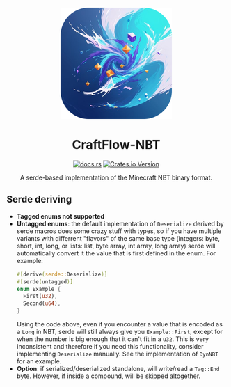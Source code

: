 <p align="center">
  <img src="https://raw.githubusercontent.com/PonasKovas/craftflow/refs/heads/master/assets/icon.png" width="256" />
</p>

<h1 align="center">CraftFlow-NBT</h1>

<p align="center">
<a href="https://docs.rs/craftflow-nbt/latest/craftflow_nbt/"><img alt="docs.rs" src="https://img.shields.io/docsrs/craftflow-nbt?style=flat"></a>
<a href="https://crates.io/crates/craftflow-nbt"><img alt="Crates.io Version" src="https://img.shields.io/crates/v/craftflow-nbt?style=flat"></a>
</p>
<p align="center">A serde-based implementation of the Minecraft NBT binary format.</p>

## Serde deriving

- **Tagged enums not supported**
- **Untagged enums**: the default implementation of `Deserialize` derived by serde macros does some crazy stuff with types,
  so if you have multiple variants with differrent "flavors" of the same base type (integers: byte, short, int, long, or lists: list, byte array, int array, long array)
  serde will automatically convert it the value that is first defined in the enum. For example:
  ```rust
  #[derive(serde::Deserialize)]
  #[serde(untagged)]
  enum Example {
    First(u32),
    Second(u64),
  }
  ```
  Using the code above, even if you encounter a value that is encoded as a `Long` in NBT, serde will still always give you `Example::First`,
  except for when the number is big enough that it can't fit in a `u32`.
  This is very inconsistent and therefore if you need this functionality, consider implementing `Deserialize` manually. See the implementation of `DynNBT` for an example.
- **Option**: if serialized/deserialized standalone, will write/read a `Tag::End` byte. However, if inside a compound, will be skipped altogether.
